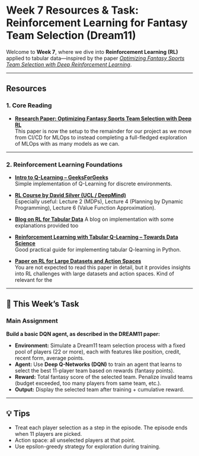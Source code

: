 # Week 7 Resources & Task: Reinforcement Learning for Fantasy Team Selection (Dream11)

Welcome to **Week 7**, where we dive into **Reinforcement Learning (RL)** applied to tabular data—inspired by the paper [_Optimizing Fantasy Sports Team Selection with Deep Reinforcement Learning_](https://arxiv.org/html/2412.19215v1).

---

## Resources

### 1. Core Reading

- **[Research Paper: Optimizing Fantasy Sports Team Selection with Deep RL](https://arxiv.org/html/2412.19215v1)**  
  This paper is now the setup to the remainder for our project as we move from CI/CD for MLOps to instead completing a full-fledged exploration of MLOps with as many models as we can.

---

### 2. Reinforcement Learning Foundations
- **[Intro to Q-Learning – GeeksForGeeks](https://www.geeksforgeeks.org/q-learning-in-python/)**  
  Simple implementation of Q-Learning for discrete environments.

- **[RL Course by David Silver (UCL / DeepMind)](https://www.davidsilver.uk/teaching/)**  
  Especially useful: Lecture 2 (MDPs), Lecture 4 (Planning by Dynamic Programming), Lecture 6 (Value Function Approximation).

- **[Blog on RL for Tabular Data](https://medium.com/@tom.kaminski01/reinforcement-learning-for-f9a28632914f)**
A blog on implementation with some explanations provided too

- **[Reinforcement Learning with Tabular Q-Learning – Towards Data Science](https://towardsdatascience.com/reinforcement-learning-with-tabular-q-learning-in-python-6646cbd28ee0)**  
  Good practical guide for implementing tabular Q-learning in Python.

- **[Paper on RL for Large Datasets and Action Spaces](https://arxiv.org/pdf/2405.10310)**  
You are not expected to read this paper in detail, but it provides insights into RL challenges with large datasets and action spaces. Kind of relevant for the 


---

## 📝 This Week’s Task

### Main Assignment

**Build a basic DQN agent, as described in the DREAM11 paper:**

- **Environment:** Simulate a Dream11 team selection process with a fixed pool of players (22 or more), each with features like position, credit, recent form, average points.
- **Agent:** Use **Deep Q-Networks (DQN)** to train an agent that learns to select the best 11-player team based on rewards (fantasy points).
- **Reward:** Total fantasy score of the selected team. Penalize invalid teams (budget exceeded, too many players from same team, etc.).
- **Output:** Display the selected team after training + cumulative reward.
---

## 💡 Tips
- Treat each player selection as a step in the episode. The episode ends when 11 players are picked.
- Action space: all unselected players at that point.
- Use epsilon-greedy strategy for exploration during training.
